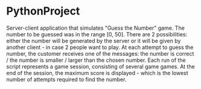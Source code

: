 # PythonProject
Server-client application that simulates "Guess the Number" game.
The number to be guessed was in the range [0, 50]. There are 2 possibilities: either the number will be generated by the server or it will be given by another client - in case 2 people want to play. At each attempt to guess the number, the customer receives one of the messages: the number is correct / the number is smaller / larger than the chosen number. Each run of the script represents a game session, consisting of several game games.
At the end of the session, the maximum score is displayed - which is the lowest number of attempts required to find the number.
